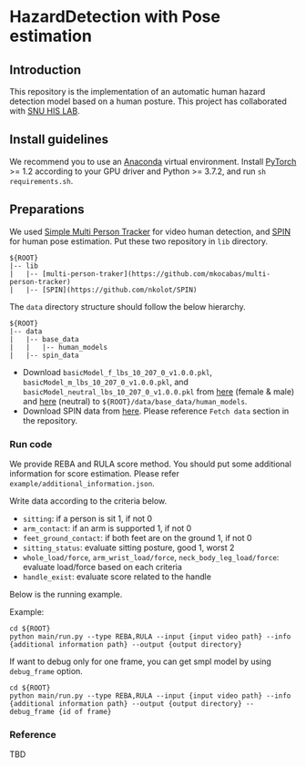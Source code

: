# HazardDetection with Pose estimation

## Introduction  
This repository is the implementation of an automatic human hazard detection model based on a human posture. This project has collaborated with [SNU HIS LAB](http://his.snu.ac.kr/).  
## Install guidelines
We recommend you to use an [Anaconda](https://www.anaconda.com/) virtual environment. Install [PyTorch](https://pytorch.org/) >= 1.2 according to your GPU driver and Python >= 3.7.2, and run `sh requirements.sh`. 
## Preparations
We used [Simple Multi Person Tracker](https://github.com/mkocabas/multi-person-tracker) for video human detection, and [SPIN](https://github.com/nkolot/SPIN) for human pose estimation.
Put these two repository in `lib` directory.
```
${ROOT}  
|-- lib  
|   |-- [multi-person-traker](https://github.com/mkocabas/multi-person-tracker)
|   |-- [SPIN](https://github.com/nkolot/SPIN)
```
The `data` directory structure should follow the below hierarchy.
```
${ROOT}  
|-- data  
|   |-- base_data  
|   |   |-- human_models  
|   |-- spin_data
```
- Download `basicModel_f_lbs_10_207_0_v1.0.0.pkl`, `basicModel_m_lbs_10_207_0_v1.0.0.pkl`, and `basicModel_neutral_lbs_10_207_0_v1.0.0.pkl` from [here](https://smpl.is.tue.mpg.de/downloads) (female & male) and [here](http://smplify.is.tue.mpg.de/) (neutral) to `${ROOT}/data/base_data/human_models`.  
- Download SPIN data from [here](https://github.com/nkolot/SPIN). Please reference `Fetch data` section in the repository.
### Run code
We provide REBA and RULA score method. You should put some additional information for score estimation. Please refer `example/additional_information.json`.  

Write data according to the criteria below.
- `sitting`: if a person is sit 1, if not 0
- `arm_contact`: if an arm is supported 1, if not 0
- `feet_ground_contact`: if both feet are on the ground 1, if not 0
- `sitting_status`: evaluate sitting posture, good 1, worst 2
- `whole_load/force`, `arm_wrist_load/force`, `neck_body_leg_load/force`: evaluate load/force based on each criteria
- `handle_exist`: evaluate score related to the handle

Below is the running example.  

Example:
```
cd ${ROOT}
python main/run.py --type REBA,RULA --input {input video path} --info {additional information path} --output {output directory} 
```

If want to debug only for one frame, you can get smpl model by using `debug_frame` option.
```
cd ${ROOT}
python main/run.py --type REBA,RULA --input {input video path} --info {additional information path} --output {output directory} --debug_frame {id of frame}
```

### Reference
TBD
